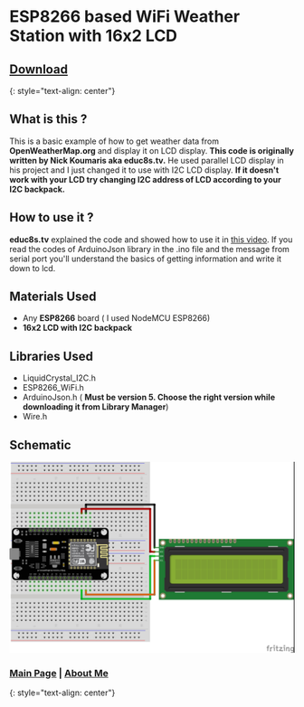 # ESP8266 based WiFi Weather Station with 16x2 LCD

## [Download](https://github.com/Wunderwaffez/esp8266-owm-i2c)
{: style="text-align: center"}

## What is this ?

This is a basic example of how to get weather data from **OpenWeatherMap.org** and display it on LCD display. **This code is originally written by Nick Koumaris aka educ8s.tv.** He used parallel LCD display in his project and I just changed it to use with I2C LCD display. **If it doesn't work with your LCD try changing I2C address of LCD according to your I2C backpack.**

## How to use it ?

**educ8s.tv** explained the code and showed how to use it in [this video](https://www.youtube.com/watch?v=C2LBqUB7g3g). If you read the codes of ArduinoJson library in the .ino file and the message from serial port you'll understand the basics of getting information and write it down to lcd.

## Materials Used
- Any **ESP8266** board ( I used NodeMCU ESP8266)
- **16x2 LCD with I2C backpack**

## Libraries Used
- LiquidCrystal_I2C.h
- ESP8266_WiFi.h
- ArduinoJson.h ( **Must be version 5. Choose the right version while downloading it from Library Manager**)
- Wire.h

## Schematic
![](i2c-connections.jpg "D2 SDA / D1 SCL")

### <a href="https://wunderwaffez.github.io">Main Page</a> | <a href="https://wunderwaffez.github.io/about">About Me</a>
{: style="text-align: center"}
